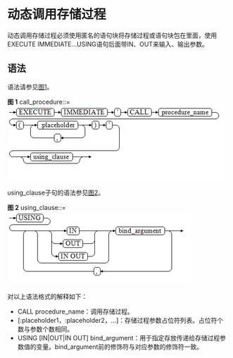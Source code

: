 # 动态调用存储过程<a name="ZH-CN_TOPIC_0245374617"></a>

动态调用存储过程必须使用匿名的语句块将存储过程或语句块包在里面，使用EXECUTE IMMEDIATE…USING语句后面带IN、OUT来输入、输出参数。

## 语法<a name="zh-cn_topic_0237122227_zh-cn_topic_0059778625_s235196b89ff94aa5937183e30eaea4ad"></a>

语法请参见[图1](#zh-cn_topic_0237122227_zh-cn_topic_0059778625_f7bf3ce30f4aa42d38394f459c525f33b)。

**图 1**  call\_procedure::=<a name="zh-cn_topic_0237122227_zh-cn_topic_0059778625_f7bf3ce30f4aa42d38394f459c525f33b"></a>  
![](figures/call_procedure.png "call_procedure")

using\_clause子句的语法参见[图2](#zh-cn_topic_0237122227_zh-cn_topic_0059778625_fd82a97bfa5774a32bd19b36b80dd5248)。

**图 2**  using\_clause::=<a name="zh-cn_topic_0237122227_zh-cn_topic_0059778625_fd82a97bfa5774a32bd19b36b80dd5248"></a>  
![](figures/using_clause-1.png "using_clause-1")

对以上语法格式的解释如下：

-   CALL procedure\_name：调用存储过程。
-   \[:placeholder1，:placeholder2，…\]：存储过程参数占位符列表。占位符个数与参数个数相同。
-   USING  \[IN|OUT|IN OUT\] bind\_argument：用于指定存放传递给存储过程参数值的变量。bind\_argument前的修饰符与对应参数的修饰符一致。

